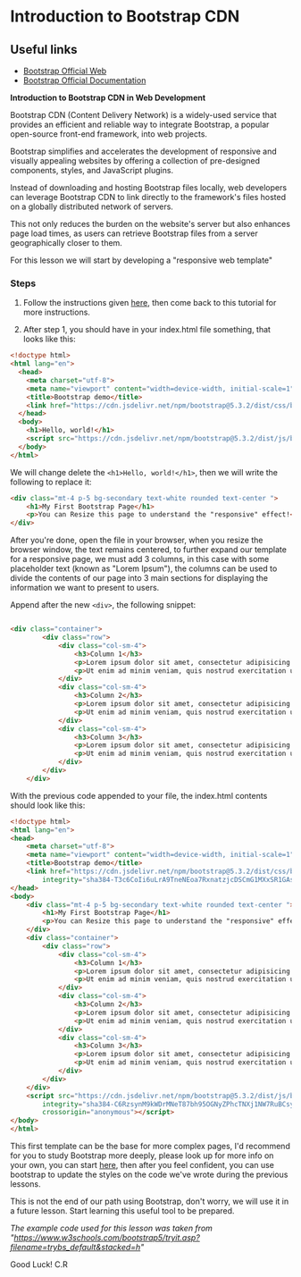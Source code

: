 # Introduction to Bootstrap CDN

## Useful links

- [Bootstrap Official Web](https://getbootstrap.com/)
- [Bootstrap Official Documentation](https://getbootstrap.com/docs/5.3/getting-started/introduction/)

**Introduction to Bootstrap CDN in Web Development**

Bootstrap CDN (Content Delivery Network) is a widely-used service that provides an efficient and reliable way to integrate Bootstrap, a popular open-source front-end framework, into web projects. 

Bootstrap simplifies and accelerates the development of responsive and visually appealing websites by offering a collection of pre-designed components, styles, and JavaScript plugins. 

Instead of downloading and hosting Bootstrap files locally, web developers can leverage Bootstrap CDN to link directly to the framework's files hosted on a globally distributed network of servers. 

This not only reduces the burden on the website's server but also enhances page load times, as users can retrieve Bootstrap files from a server geographically closer to them. 

For this lesson we will start by developing a "responsive web template"

### Steps

1. Follow the instructions given [here](https://getbootstrap.com/docs/5.3/getting-started/introduction/#quick-start), then come back to this tutorial for more instructions.

2. After step 1, you should have in your index.html file something, that looks like this:

```html
<!doctype html>
<html lang="en">
  <head>
    <meta charset="utf-8">
    <meta name="viewport" content="width=device-width, initial-scale=1">
    <title>Bootstrap demo</title>
    <link href="https://cdn.jsdelivr.net/npm/bootstrap@5.3.2/dist/css/bootstrap.min.css" rel="stylesheet" integrity="sha384-T3c6CoIi6uLrA9TneNEoa7RxnatzjcDSCmG1MXxSR1GAsXEV/Dwwykc2MPK8M2HN" crossorigin="anonymous">
  </head>
  <body>
    <h1>Hello, world!</h1>
    <script src="https://cdn.jsdelivr.net/npm/bootstrap@5.3.2/dist/js/bootstrap.bundle.min.js" integrity="sha384-C6RzsynM9kWDrMNeT87bh95OGNyZPhcTNXj1NW7RuBCsyN/o0jlpcV8Qyq46cDfL" crossorigin="anonymous"></script>
  </body>
</html>

``` 
We will change delete the `<h1>Hello, world!</h1>`, then we will write the following to replace it:

```html
<div class="mt-4 p-5 bg-secondary text-white rounded text-center ">
    <h1>My First Bootstrap Page</h1>
    <p>You can Resize this page to understand the "responsive" effect!</p>
</div>
```
After you're done, open the file in your browser, when you resize the browser window, the text remains centered, to further expand our template for a responsive page, we must add 3 columns, in this case with some placeholder text (known as "Lorem Ipsum"), the columns can be used to divide the contents of our page into 3 main sections for displaying the information we want to present to users. 

Append after the new `<div>`, the following snippet: 

```html

<div class="container">
        <div class="row">
            <div class="col-sm-4">
                <h3>Column 1</h3>
                <p>Lorem ipsum dolor sit amet, consectetur adipisicing elit...</p>
                <p>Ut enim ad minim veniam, quis nostrud exercitation ullamco laboris...</p>
            </div>
            <div class="col-sm-4">
                <h3>Column 2</h3>
                <p>Lorem ipsum dolor sit amet, consectetur adipisicing elit...</p>
                <p>Ut enim ad minim veniam, quis nostrud exercitation ullamco laboris...</p>
            </div>
            <div class="col-sm-4">
                <h3>Column 3</h3>
                <p>Lorem ipsum dolor sit amet, consectetur adipisicing elit...</p>
                <p>Ut enim ad minim veniam, quis nostrud exercitation ullamco laboris...</p>
            </div>
        </div>
    </div>
```

With the previous code appended to your file, the index.html contents should look like this: 

```html
<!doctype html>
<html lang="en">
<head>
    <meta charset="utf-8">
    <meta name="viewport" content="width=device-width, initial-scale=1">
    <title>Bootstrap demo</title>
    <link href="https://cdn.jsdelivr.net/npm/bootstrap@5.3.2/dist/css/bootstrap.min.css" rel="stylesheet"
        integrity="sha384-T3c6CoIi6uLrA9TneNEoa7RxnatzjcDSCmG1MXxSR1GAsXEV/Dwwykc2MPK8M2HN" crossorigin="anonymous">
</head>
<body>
    <div class="mt-4 p-5 bg-secondary text-white rounded text-center ">
        <h1>My First Bootstrap Page</h1>
        <p>You can Resize this page to understand the "responsive" effect!</p>
    </div>
    <div class="container">
        <div class="row">
            <div class="col-sm-4">
                <h3>Column 1</h3>
                <p>Lorem ipsum dolor sit amet, consectetur adipisicing elit...</p>
                <p>Ut enim ad minim veniam, quis nostrud exercitation ullamco laboris...</p>
            </div>
            <div class="col-sm-4">
                <h3>Column 2</h3>
                <p>Lorem ipsum dolor sit amet, consectetur adipisicing elit...</p>
                <p>Ut enim ad minim veniam, quis nostrud exercitation ullamco laboris...</p>
            </div>
            <div class="col-sm-4">
                <h3>Column 3</h3>
                <p>Lorem ipsum dolor sit amet, consectetur adipisicing elit...</p>
                <p>Ut enim ad minim veniam, quis nostrud exercitation ullamco laboris...</p>
            </div>
        </div>
    </div>
    <script src="https://cdn.jsdelivr.net/npm/bootstrap@5.3.2/dist/js/bootstrap.bundle.min.js"
        integrity="sha384-C6RzsynM9kWDrMNeT87bh95OGNyZPhcTNXj1NW7RuBCsyN/o0jlpcV8Qyq46cDfL"
        crossorigin="anonymous"></script>
</body>
</html>
```

This first template can be the base for more complex pages, I'd recommend for you to study Bootstrap more deeply, please look up for more info on your own, you can start [here](https://www.w3schools.com/bootstrap5/), then after you feel confident, you can use bootstrap to update the styles on the code we've wrote during the previous lessons. 

This is not the end of our path using Bootstrap, don't worry, we will use it in a future lesson. Start learning this useful tool to be prepared.  

*The example code used for this lesson was taken from "https://www.w3schools.com/bootstrap5/tryit.asp?filename=trybs_default&stacked=h"*


Good Luck! C.R